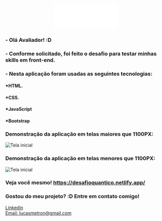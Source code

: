 <div align="center">
  <img src="./assets/images/logoBranca.png" width="200" alt="Logo FEE">
  
</div>


### - Olá Avaliador! :D

### - Conforme solicitado, foi feito o desafio para testar minhas skills em front-end. 
  
### - Nesta aplicação foram usadas as seguintes tecnologias:

#### *HTML.
#### *CSS.
#### *JavaScript
#### *Bootstrap

### Demonstração da aplicação em telas maiores que 1100PX:
![Tela inicial](./assets/gifs/feePC.gif)

### Demonstração da aplicação em telas menores que 1100PX:
![Tela inicial](./assets/gifs/feeMobile.gif)

### Veja você mesmo! https://desafioquantico.netlify.app/

### Gostou do meu projeto? :D Entre em contato comigo! 
[Linkedin](https://www.linkedin.com/in/lucas-rosa-058683102/) <br/>
[Email: lucasmetron@gmail.com](mailto:lucasmetron@gmail.com)